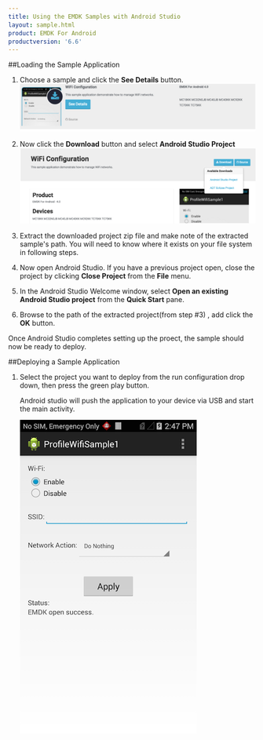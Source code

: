 ```yaml
---
title: Using the EMDK Samples with Android Studio
layout: sample.html
product: EMDK For Android
productversion: '6.6'
---
```


##Loading the Sample Application

1. Choose a sample and click the **See Details** button.
    ![img](select_a_sample.png)
2. Now click the **Download** button and select **Android Studio Project**
    ![img](download_a_sample.png)
3. Extract the downloaded project zip file and make note of the extracted sample's path. You will need to know where it exists on your file system in following steps.

4. Now open Android Studio.  If you have a previous project open, close the project by clicking **Close Project** from the **File** menu.

5. In the Android Studio Welcome window, select **Open an existing Android Studio project** from the **Quick Start** pane.

6. Browse to the path of the extracted project(from step #3) , add click the **OK** button.

Once Android Studio completes setting up the proect, the sample should now be ready to deploy.

##Deploying a Sample Application

1. Select the project you want to deploy from the run configuration drop down, then press the green play button.

    Android studio will push the application to your device via USB and start the main activity.

    ![img](profileWifiSample1.png)























